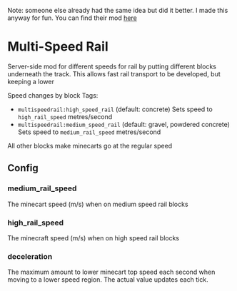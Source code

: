Note: someone else already had the same idea but did it better. I made this anyway for fun. You can find their mod [here](https://modrinth.com/mod/highspeed-rail)

# Multi-Speed Rail

Server-side mod for different speeds for rail by putting different blocks underneath the track.
This allows fast rail transport to be developed, but keeping a lower

Speed changes by block Tags:
- `multispeedrail:high_speed_rail` (default: concrete)
   Sets speed to `high_rail_speed` metres/second
- `multispeedrail:medium_speed_rail` (default: gravel, powdered concrete)
   Sets speed to `medium_rail_speed` metres/second

All other blocks make minecarts go at the regular speed

## Config

### medium_rail_speed
The minecart speed (m/s) when on medium speed rail blocks

### high_rail_speed
The minecraft speed (m/s) when on high speed rail blocks

### deceleration
The maximum amount to lower minecart top speed each second when moving to a lower speed region. The actual value updates each tick.
